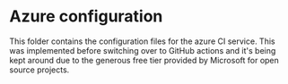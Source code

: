 # Azure configuration

This folder contains the configuration files for the azure CI service. This was implemented before
switching over to GitHub actions and it's being kept around due to the generous free tier provided
by Microsoft for open source projects.
